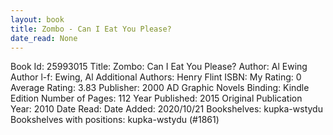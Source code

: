 ```yaml
---
layout: book
title: Zombo - Can I Eat You Please?
date_read: None
---
```


Book Id: 25993015
Title: Zombo: Can I Eat You Please?
Author: Al Ewing
Author l-f: Ewing, Al
Additional Authors: Henry Flint
ISBN: 
My Rating: 0
Average Rating: 3.83
Publisher: 2000 AD Graphic Novels
Binding: Kindle Edition
Number of Pages: 112
Year Published: 2015
Original Publication Year: 2010
Date Read: 
Date Added: 2020/10/21
Bookshelves: kupka-wstydu
Bookshelves with positions: kupka-wstydu (#1861)

